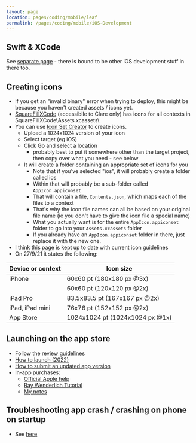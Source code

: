 ```yaml
---
layout: page
location: pages/coding/mobile/leaf
permalink: /pages/coding/mobile/iOS-Development
---
```


## Swift & XCode

See [separate page](/pages/coding/mobile/swift-xcode.md) - there is bound to be other iOS development stuff in there too.

## Creating icons

- If you get an "invalid binary" error when trying to deploy, this might be because you haven't created assets / icons yet. 
- [SquareFillXCode](https://github.com/claresudbery/SquareFillXCode) (accessibile to Clare only) has icons for all contexts in SquareFillXCode\Assets.xcassets\
- You can use [Icon Set Creator](https://apps.apple.com/de/app/icon-set-creator/id939343785?l=en&mt=12) to create icons.
    - Upload a 1024x1024 version of your icon
    - Select target (eg iOS)
    - Click Go and select a location
        - probably best to put it somewhere other than the target project, then copy over what you need - see below
    - It will create a folder containing an appropriate set of icons for you
        - Note that if you've selected "ios", it will probably create a folder called ios
        - Within that will probably be a sub-folder called `AppIcon.appiconset`
        - That will contain a file, `Contents.json`, which maps each of the files to a context
        - That's why the icon file names can all be based on your original file name (ie you don't have to give the icon file a special name)
        - What you actually want is for the entire `AppIcon.appiconset` folder to go into your `Assets.xcassets` folder
        - If you already have an `AppIcon.appiconset` folder in there, just replace it with the new one.
- I think [this page](https://developer.apple.com/design/human-interface-guidelines/ios/icons-and-images/app-icon/) is kept up to date with current icon guidelines
- On 27/9/21 it states the following: 

| Device or context	| Icon size |
| ----------------- | ---------------------- |
| iPhone	| 60x60 pt (180x180 px @3x) |
|	| 60x60 pt (120x120 px @2x) |
| iPad Pro	| 83.5x83.5 pt (167x167 px @2x) |
| iPad, iPad mini	| 76x76 pt (152x152 px @2x) |
| App Store	| 1024x1024 pt (1024x1024 px @1x) |

## Launching on the app store

- Follow the [review guidelines](https://developer.apple.com/app-store/review/)
- [How to launch (2022)](https://instabug.com/blog/how-to-submit-app-to-app-store/)
- [How to submit an updated app version](https://help.swiftic.com/hc/en-us/articles/201701881-Update-Your-App-on-the-Apple-App-Store)
- In-app purchases:
    - [Official Apple help](https://help.apple.com/app-store-connect/#/devae49fb316) 
    - [Ray Wenderlich Tutorial](https://www.raywenderlich.com/5456-in-app-purchase-tutorial-getting-started)
    - [My notes](/pages/coding/mobile/iOS-Development#in-app-purchases)

## Troubleshooting app crash / crashing on phone on startup

- See [here](/pages/coding/mobile/swift-xcode.md#troubleshooting-app-crash--crashing-on-phone-on-startup)